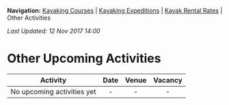 **Navigation:** [Kayaking Courses](index) &#124; [Kayaking Expeditions](expedition) &#124; [Kayak Rental Rates](rental) &#124; Other Activities

_Last Updated: 12 Nov 2017 14:00_
# Other Upcoming Activities

Activity | Date | Venue | Vacancy
:---:|:---:|:---:|:---:
No upcoming activities yet|-|-|- 


